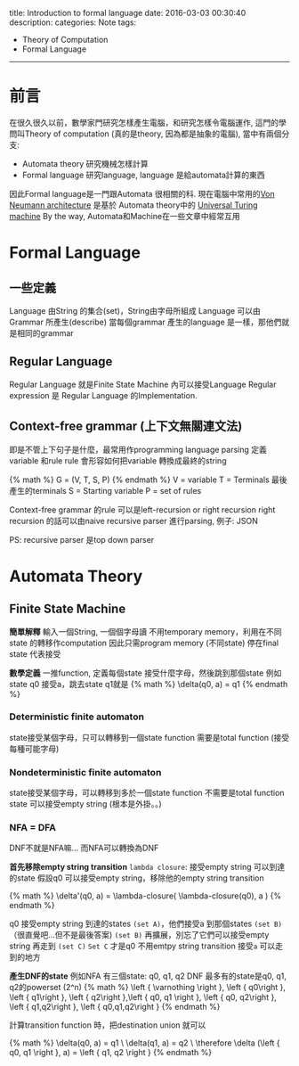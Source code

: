 title: Introduction to formal language
date: 2016-03-03 00:30:40
description:
categories: Note
tags:
- Theory of Computation
- Formal Language
---

# 前言
在很久很久以前，數學家門研究怎樣產生電腦，和研究怎樣令電腦運作, 這門的學問叫Theory of computation (真的是theory, 因為都是抽象的電腦), 當中有兩個分支:
- Automata theory 研究機械怎樣計算
- Formal language 研究language, language 是給automata計算的東西

因此Formal language是一門跟Automata 很相關的科. 現在電腦中常用的[Von Neumann architecture](https://en.wikipedia.org/wiki/Von_Neumann_architecture) 是基於 Automata theory中的 [Universal Turing machine](https://en.wikipedia.org/wiki/Universal_Turing_machine)
By the way, Automata和Machine在一些文章中經常互用


# Formal Language

## 一些定義

Language 由String 的集合(set)，String由字母所組成
Language 可以由Grammar 所產生(describe)
當每個grammar 產生的language 是一樣，那他們就是相同的grammar


## Regular Language

Regular Language 就是Finite State Machine 內可以接受Language
Regular expression 是 Regular Language 的Implementation.

## Context-free grammar (上下文無關連文法)
即是不管上下句子是什麼，最常用作programming language parsing
定義variable 和rule
rule 會形容如何把variable 轉換成最終的string

{% math %}
G = (V, T, S, P)
{% endmath %}
V = variable 
T = Terminals 最後產生的terminals
S = Starting variable
P = set of rules

Context-free grammar 的rule 可以是left-recursion or right recursion
right recursion 的話可以由naive recursive parser 進行parsing, 例子: JSON

PS: recursive parser 是top down parser

# Automata Theory

## Finite State Machine
**簡單解釋**
輸入一個String, 一個個字母讀
不用temporary memory，利用在不同state 的轉移作computation
因此只需program memory (不同state)
停在final state 代表接受

**數學定義**
一推function, 定義每個state 接受什麼字母，然後跳到那個state
例如state q0 接受a，跳去state q1就是
{% math %}
\delta(q0, a) = q1
{% endmath %}

### Deterministic finite automaton
state接受某個字母，只可以轉移到一個state
function 需要是total function (接受每種可能字母)

### Nondeterministic finite automaton
state接受某個字母，可以轉移到多於一個state
function 不需要是total function
state 可以接受empty string (根本是外掛。。)

### NFA = DFA
DNF不就是NFA嘛...
而NFA可以轉換為DNF

**首先移除empty string transition**
`lambda closure`: 接受empty string 可以到達的state
假設q0 可以接受empty string，移除他的empty string transition

{% math %}
\delta'(q0, a) = \lambda-closure( \lambda-closure(q0), a )
{% endmath %}

q0 接受empty string 到達的states `(set A)`，他們接受a 到那個states `(set B)` （很直覺吧...但不是最後答案)
`(set B)` 再擴展，別忘了它們可以接受empty string 再走到 `(set C)`
`Set C` 才是q0 不用emtpy string transition 接受`a` 可以走到的地方

**產生DNF的state**
例如NFA 有三個state: q0, q1, q2
DNF 最多有的state是q0, q1, q2的powerset (2^n)
{% math %}
\left \{  \varnothing \right \}, \left \{  q0\right \}, \left \{  q1\right \}, \left \{  q2\right \},\left \{  q0, q1 \right \}, \left \{  q0, q2\right \}, \left \{  q1,q2\right \}, \left \{  q0,q1,q2\right \}
{% endmath %}

計算transition function 時，把destination union 就可以

{% math %}
\delta(q0, a) = q1 \\
\delta(q1, a) = q2 \\
\therefore \delta (\left \{  q0, q1 \right \}, a) = \left \{ q1, q2 \right \}
{% endmath %}